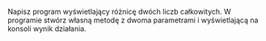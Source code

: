 Napisz program wyświetlający różnicę dwóch liczb całkowitych. W programie stwórz własną metodę z dwoma parametrami i wyświetlającą na konsoli wynik działania.
